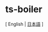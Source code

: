 # ts-boiler

[ English | [日本語](https://github.com/d-kimuson-playground/ts-boiler/blob/main/README.ja.md) ]

